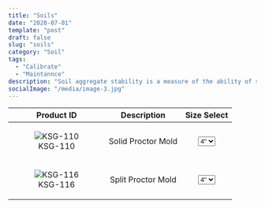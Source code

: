 ```yaml
---
title: "Soils"
date: "2020-07-01"
template: "post"
draft: false
slug: "soils"
category: "Soil"
tags:
  - "Calibrate"
  - "Maintannce"
description: "Soil aggregate stability is a measure of the ability of soil aggregates to resist degradation when exposed to external forces."
socialImage: "/media/image-3.jpg"
---
```



|    Product ID     |      Description   |   Size Select   |
|:-----------------:|:------------------:|:---------------:|
| <figure style="width: 100px"><img src="/media/concrete/ksg-110.jpg" alt="KSG-110"><figcaption>KSG-110</figure> |  Solid Proctor Mold | <select name="Size"><option value="solid-proctor-mold-4">4"</option><option value="solid-proctor-mold-6">6"</option></select> |
| <figure style="width: 100px"><img src="/media/concrete/ksg-116.jpg" alt="KSG-116"><figcaption>KSG-116</figure> |  Split Proctor Mold | <select name="Size"><option value="solid-proctor-mold-4">4"</option><option value="solid-proctor-mold-6">6"</option></select> |

